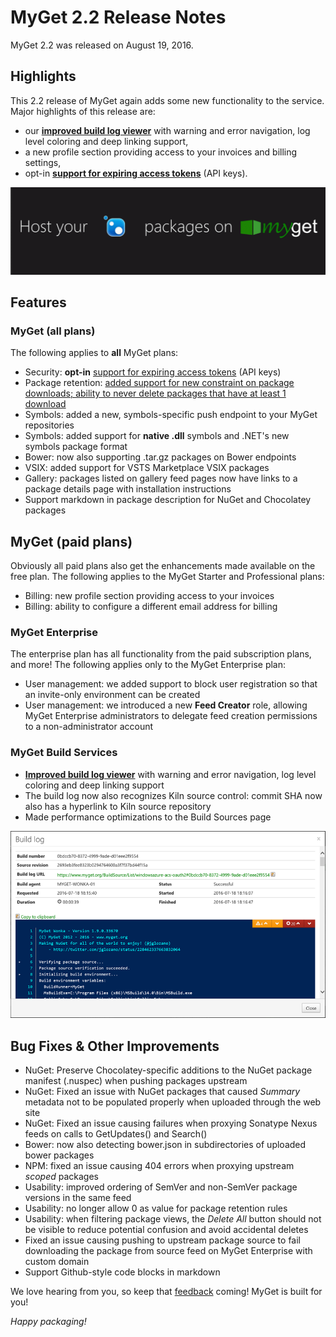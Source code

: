 # MyGet 2.2 Release Notes

MyGet 2.2 was released on August 19, 2016.

## Highlights

This 2.2 release of MyGet again adds some new functionality to the service. 
Major highlights of this release are: 

* our **[improved build log viewer](http://blog.myget.org/post/2016/08/04/Improved-build-log-viewer-with-error-navigation.aspx)** with warning and error navigation, log level coloring and deep linking support,
* a new profile section providing access to your invoices and billing settings,
* opt-in **[support for expiring access tokens](http://blog.myget.org/post/2016/06/14/Setting-an-expiration-time-for-your-MyGet-access-tokens.aspx)** (API keys).

<a href="https://www.myget.org"><img src="assets/host-your-packages-on-myget.gif" alt="MyGet 2.2 Highlights" /></a>

## Features

### MyGet (all plans)

The following applies to **all** MyGet plans:

* Security: **opt-in** [support for expiring access tokens](http://blog.myget.org/post/2016/06/14/Setting-an-expiration-time-for-your-MyGet-access-tokens.aspx) (API keys)
* Package retention: [added support for new constraint on package downloads; ability to never delete packages that have at least 1 download](http://blog.myget.org/post/2016/08/22/Keeping-feeds-clean-with-retention-rules.aspx)
* Symbols: added a new, symbols-specific push endpoint to your MyGet repositories
* Symbols: added support for **native .dll** symbols and .NET's new symbols package format
* Bower: now also supporting .tar.gz packages on Bower endpoints
* VSIX: added support for VSTS Marketplace VSIX packages
* Gallery: packages listed on gallery feed pages now have links to a package details page with installation instructions
* Support markdown in package description for NuGet and Chocolatey packages

## MyGet (paid plans)

Obviously all paid plans also get the enhancements made available on the free plan.
The following applies to the MyGet Starter and Professional plans:

* Billing: new profile section providing access to your invoices
* Billing: ability to configure a different email address for billing

### MyGet Enterprise

The enterprise plan has all functionality from the paid subscription plans, and more!
The following applies only to the MyGet Enterprise plan:

* User management: we added support to block user registration so that an invite-only environment can be created
* User management: we introduced a new **Feed Creator** role, allowing MyGet Enterprise administrators to delegate feed creation permissions to a non-administrator account

### MyGet Build Services
* **[Improved build log viewer](http://blog.myget.org/post/2016/08/04/Improved-build-log-viewer-with-error-navigation.aspx)** with warning and error navigation, log level coloring and deep linking support
* The build log now also recognizes Kiln source control: commit SHA now also has a hyperlink to Kiln source repository
* Made performance optimizations to the Build Sources page

<a href="http://blog.myget.org/post/2016/08/04/Improved-build-log-viewer-with-error-navigation.aspx">	<img src="assets/myget-2.2-logviewer.png" alt="MyGet 2.1 Highlights" /></a>


## Bug Fixes & Other Improvements
* NuGet: Preserve Chocolatey-specific additions to the NuGet package manifest (.nuspec) when pushing packages upstream
* NuGet: Fixed an issue with NuGet packages that caused *Summary* metadata not to be populated properly when uploaded through the web site
* NuGet: Fixed an issue causing failures when proxying Sonatype Nexus feeds on calls to GetUpdates() and Search()
* Bower: now also detecting bower.json in subdirectories of uploaded bower packages
* NPM: fixed an issue causing 404 errors when proxying upstream *scoped* packages
* Usability: improved ordering of SemVer and non-SemVer package versions in the same feed
* Usability: no longer allow 0 as value for package retention rules
* Usability: when filtering package views, the *Delete All* button should not be visible to reduce potential confusion and avoid accidental deletes
* Fixed an issue causing pushing to upstream package source to fail downloading the package from source feed on MyGet Enterprise with custom domain
* Support Github-style code blocks in markdown

We love hearing from you, so keep that [feedback](http://myget.uservoice.com/) coming! MyGet is built for you!

_Happy packaging!_